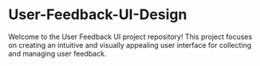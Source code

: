 # User-Feedback-UI-Design
Welcome to the User Feedback UI project repository! This project focuses on creating an intuitive and visually appealing user interface for collecting and managing user feedback.
